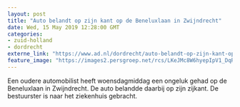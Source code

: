 ```yaml
---
layout: post
title: "Auto belandt op zijn kant op de Beneluxlaan in Zwijndrecht"
date: Wed, 15 May 2019 12:28:00 GMT
categories: 
- zuid-holland 
- dordrecht 
externe_link: "https://www.ad.nl/dordrecht/auto-belandt-op-zijn-kant-op-de-beneluxlaan-in-zwijndrecht~a0e9da3fb/"
feature_image: "https://images2.persgroep.net/rcs/LKeJMc8W6hyepIpV1_DqRSoxw5s/diocontent/148433182/_fitwidth/400/?appId=21791a8992982cd8da851550a453bd7f&quality=0.7"
---
```


Een oudere automobilist heeft woensdagmiddag een ongeluk gehad op de Beneluxlaan in Zwijndrecht. De auto belandde daarbij op zijn zijkant. De bestuurster is naar het ziekenhuis gebracht.
